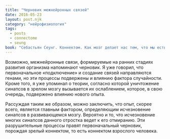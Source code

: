 ```yaml
---
title: "Черновик межнейронных связей"
date: 2016-05-23
layout: post.njk
category: "нейрофизиология"
tags:
  - posts
  - connectome
  - seung
book: "Себастьян Сеунг. Коннектом. Как мозг делает нас тем, что мы есть"
---
```


Возможно, межнейронные связи, формируемые на ранних стадиях развития организма напоминают черновик. Я уже говорил, что первоначальное «подключение» и создание связей направляются генами, но эти процессы подвержены и влиянию фактора случайности. Кроме того, я уже упоминал о теории, согласно которой уничтожение синапсов в зрелом мозгу вызывается их ослаблением, которое, в свою очередь, подвержено влиянию нового опыта.

Рассуждая таким же образом, можно заключить, что опыт, скорее всего, является главным фактором, определяющим исчезновение синапсов в развивающемся мозгу. Вероятно и то, что исчезновение многих синапсов данного отростка ведет к его отмиранию. Эти разрушительные процессы правят первоначальный черновик, порождая зрелый коннектом, то есть коннектом взрослого человека.

